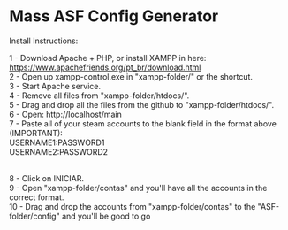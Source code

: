 # Mass ASF Config Generator

Install Instructions:

1 - Download Apache + PHP, or install XAMPP in here: https://www.apachefriends.org/pt_br/download.html <br />
2 - Open up xampp-control.exe in "xampp-folder/" or the shortcut. <br />
3 - Start Apache service. <br />
4 - Remove all files from "xampp-folder/htdocs/". <br />
5 - Drag and drop all the files from the github to "xampp-folder/htdocs/". <br />
6 - Open: http://localhost/main <br />
7 - Paste all of your steam accounts to the blank field in the format above (IMPORTANT): <br />
USERNAME1:PASSWORD1 <br />
USERNAME2:PASSWORD2 <br /> <br />

8 - Click on INICIAR. <br />
9 - Open "xampp-folder/contas" and you'll have all the accounts in the correct format. <br />
10 - Drag and drop the accounts from "xampp-folder/contas" to the "ASF-folder/config" and you'll be good to go
